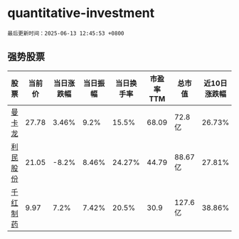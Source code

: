 # quantitative-investment

`最后更新时间：2025-06-13 12:45:53 +0800`

## 强势股票

|股票|当前价|当日涨跌幅|当日振幅|当日换手率|市盈率TTM|总市值|近10日涨跌幅|
|----|----|----|----|----|----|----|----|
|[曼卡龙](https://xueqiu.com/S/SZ300945)|27.78|3.46%|9.2%|15.5%|68.09|72.8亿|26.73%|
|[利民股份](https://xueqiu.com/S/SZ002734)|21.05|-8.2%|8.46%|24.27%|44.79|88.67亿|27.81%|
|[千红制药](https://xueqiu.com/S/SZ002550)|9.97|7.2%|7.42%|20.5%|30.9|127.6亿|38.86%|
